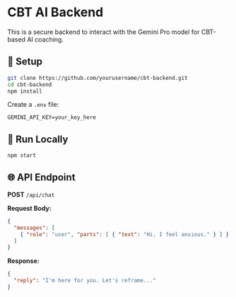 # CBT AI Backend

This is a secure backend to interact with the Gemini Pro model for CBT-based AI coaching.

## 🔧 Setup

```bash
git clone https://github.com/yourusername/cbt-backend.git
cd cbt-backend
npm install
```

Create a `.env` file:
```
GEMINI_API_KEY=your_key_here
```

## 🚀 Run Locally

```bash
npm start
```

## 🌐 API Endpoint

**POST** `/api/chat`

**Request Body:**
```json
{
  "messages": [
    { "role": "user", "parts": [ { "text": "Hi, I feel anxious." } ] }
  ]
}
```

**Response:**
```json
{
  "reply": "I'm here for you. Let's reframe..."
}
```
